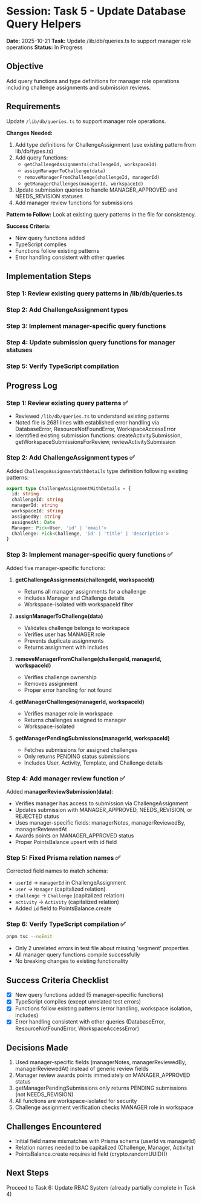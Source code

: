# Session: Task 5 - Update Database Query Helpers

**Date:** 2025-10-21
**Task:** Update /lib/db/queries.ts to support manager role operations
**Status:** In Progress

## Objective
Add query functions and type definitions for manager role operations including challenge assignments and submission reviews.

## Requirements
Update `/lib/db/queries.ts` to support manager role operations.

**Changes Needed:**
1. Add type definitions for ChallengeAssignment (use existing pattern from lib/db/types.ts)
2. Add query functions:
   - `getChallengeAssignments(challengeId, workspaceId)`
   - `assignManagerToChallenge(data)`
   - `removeManagerFromChallenge(challengeId, managerId)`
   - `getManagerChallenges(managerId, workspaceId)`
3. Update submission queries to handle MANAGER_APPROVED and NEEDS_REVISION statuses
4. Add manager review functions for submissions

**Pattern to Follow:**
Look at existing query patterns in the file for consistency.

**Success Criteria:**
- New query functions added
- TypeScript compiles
- Functions follow existing patterns
- Error handling consistent with other queries

## Implementation Steps

### Step 1: Review existing query patterns in /lib/db/queries.ts

### Step 2: Add ChallengeAssignment types

### Step 3: Implement manager-specific query functions

### Step 4: Update submission query functions for manager statuses

### Step 5: Verify TypeScript compilation

## Progress Log

### Step 1: Review existing query patterns ✅
- Reviewed `/lib/db/queries.ts` to understand existing patterns
- Noted file is 2681 lines with established error handling via DatabaseError, ResourceNotFoundError, WorkspaceAccessError
- Identified existing submission functions: createActivitySubmission, getWorkspaceSubmissionsForReview, reviewActivitySubmission

### Step 2: Add ChallengeAssignment types ✅
Added `ChallengeAssignmentWithDetails` type definition following existing patterns:
```typescript
export type ChallengeAssignmentWithDetails = {
  id: string
  challengeId: string
  managerId: string
  workspaceId: string
  assignedBy: string
  assignedAt: Date
  Manager: Pick<User, 'id' | 'email'>
  Challenge: Pick<Challenge, 'id' | 'title' | 'description'>
}
```

### Step 3: Implement manager-specific query functions ✅
Added five manager-specific functions:

1. **getChallengeAssignments(challengeId, workspaceId)**
   - Returns all manager assignments for a challenge
   - Includes Manager and Challenge details
   - Workspace-isolated with workspaceId filter

2. **assignManagerToChallenge(data)**
   - Validates challenge belongs to workspace
   - Verifies user has MANAGER role
   - Prevents duplicate assignments
   - Returns assignment with includes

3. **removeManagerFromChallenge(challengeId, managerId, workspaceId)**
   - Verifies challenge ownership
   - Removes assignment
   - Proper error handling for not found

4. **getManagerChallenges(managerId, workspaceId)**
   - Verifies manager role in workspace
   - Returns challenges assigned to manager
   - Workspace-isolated

5. **getManagerPendingSubmissions(managerId, workspaceId)**
   - Fetches submissions for assigned challenges
   - Only returns PENDING status submissions
   - Includes User, Activity, Template, and Challenge details

### Step 4: Add manager review function ✅
Added **managerReviewSubmission(data)**:
- Verifies manager has access to submission via ChallengeAssignment
- Updates submission with MANAGER_APPROVED, NEEDS_REVISION, or REJECTED status
- Uses manager-specific fields: managerNotes, managerReviewedBy, managerReviewedAt
- Awards points on MANAGER_APPROVED status
- Proper PointsBalance upsert with id field

### Step 5: Fixed Prisma relation names ✅
Corrected field names to match schema:
- `userId` → `managerId` in ChallengeAssignment
- `user` → `Manager` (capitalized relation)
- `challenge` → `Challenge` (capitalized relation)
- `activity` → `Activity` (capitalized relation)
- Added `id` field to PointsBalance.create

### Step 6: Verify TypeScript compilation ✅
```bash
pnpm tsc --noEmit
```
- Only 2 unrelated errors in test file about missing 'segment' properties
- All manager query functions compile successfully
- No breaking changes to existing functionality

## Success Criteria Checklist
- [x] New query functions added (5 manager-specific functions)
- [x] TypeScript compiles (except unrelated test errors)
- [x] Functions follow existing patterns (error handling, workspace isolation, includes)
- [x] Error handling consistent with other queries (DatabaseError, ResourceNotFoundError, WorkspaceAccessError)

## Decisions Made
1. Used manager-specific fields (managerNotes, managerReviewedBy, managerReviewedAt) instead of generic review fields
2. Manager review awards points immediately on MANAGER_APPROVED status
3. getManagerPendingSubmissions only returns PENDING submissions (not NEEDS_REVISION)
4. All functions are workspace-isolated for security
5. Challenge assignment verification checks MANAGER role in workspace

## Challenges Encountered
- Initial field name mismatches with Prisma schema (userId vs managerId)
- Relation names needed to be capitalized (Challenge, Manager, Activity)
- PointsBalance.create requires id field (crypto.randomUUID())

## Next Steps
Proceed to Task 6: Update RBAC System (already partially complete in Task 4)

